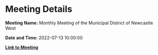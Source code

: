 # Meeting Details

**Meeting Name:** Monthly Meeting of the Municipal District of Newcastle West

**Date and Time:** 2022-07-13 10:00:00

**[Link to Meeting](https://www.limerick.ie/council/whats-on/monthly-meeting-municipal-district-newcastle-west-75)**
